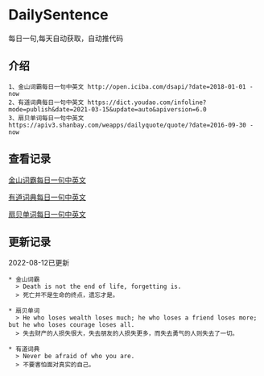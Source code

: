 # DailySentence

每日一句,每天自动获取，自动推代码

## 介绍

```
1、金山词霸每日一句中英文 http://open.iciba.com/dsapi/?date=2018-01-01 - now
2、有道词典每日一句中英文 https://dict.youdao.com/infoline?mode=publish&date=2021-03-15&update=auto&apiversion=6.0
3、扇贝单词每日一句中英文 https://apiv3.shanbay.com/weapps/dailyquote/quote/?date=2016-09-30 - now
```

## 查看记录

[金山词霸每日一句中英文](./data/iciba/)

[有道词典每日一句中英文](./data/youdao/)

[扇贝单词每日一句中英文](./data/shanbay/)

## 更新记录
2022-08-12已更新 
```
* 金山词霸
  > Death is not the end of life, forgetting is.
  > 死亡并不是生命的终点，遗忘才是。

* 扇贝单词
  > He who loses wealth loses much; he who loses a friend loses more; but he who loses courage loses all.
  > 失去财产的人损失很大，失去朋友的人损失更多，而失去勇气的人则失去了一切。

* 有道词典
  > Never be afraid of who you are.
  > 不要害怕面对真实的自己。

```
